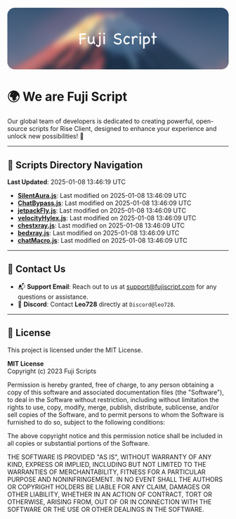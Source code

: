 ![Banner](.github/b.webp)

# 🌍 **We are Fuji Script**

Our global team of developers is dedicated to creating powerful, open-source scripts for Rise Client, designed to enhance your experience and unlock new possibilities! 🌟

---
<!-- SCRIPTS_NAVIGATION_START -->
## 📂 **Scripts Directory Navigation**

**Last Updated**: 2025-01-08 13:46:19 UTC

- **[SilentAura.js](scripts/SilentAura.js)**: Last modified on 2025-01-08 13:46:09 UTC
- **[ChatBypass.js](scripts/ChatBypass.js)**: Last modified on 2025-01-08 13:46:09 UTC
- **[jetpackFly.js](scripts/jetpackFly.js)**: Last modified on 2025-01-08 13:46:09 UTC
- **[velocityHylex.js](scripts/velocityHylex.js)**: Last modified on 2025-01-08 13:46:09 UTC
- **[chestxray.js](scripts/chestxray.js)**: Last modified on 2025-01-08 13:46:09 UTC
- **[bedxray.js](scripts/bedxray.js)**: Last modified on 2025-01-08 13:46:09 UTC
- **[chatMacro.js](scripts/chatMacro.js)**: Last modified on 2025-01-08 13:46:09 UTC

<!-- SCRIPTS_NAVIGATION_END -->

---

## 💬 **Contact Us**  
- 📬 **Support Email**: Reach out to us at [support@fujiscript.com](mailto:support@fujiscript.com) for any questions or assistance.  
- 💬 **Discord**: Contact **Leo728** directly at `Discord@leo728`.

---

## 📜 **License**

This project is licensed under the MIT License.  

**MIT License**  
Copyright (c) 2023 Fuji Scripts  

Permission is hereby granted, free of charge, to any person obtaining a copy of this software and associated documentation files (the "Software"), to deal in the Software without restriction, including without limitation the rights to use, copy, modify, merge, publish, distribute, sublicense, and/or sell copies of the Software, and to permit persons to whom the Software is furnished to do so, subject to the following conditions:  

The above copyright notice and this permission notice shall be included in all copies or substantial portions of the Software.  

THE SOFTWARE IS PROVIDED "AS IS", WITHOUT WARRANTY OF ANY KIND, EXPRESS OR IMPLIED, INCLUDING BUT NOT LIMITED TO THE WARRANTIES OF MERCHANTABILITY, FITNESS FOR A PARTICULAR PURPOSE AND NONINFRINGEMENT. IN NO EVENT SHALL THE AUTHORS OR COPYRIGHT HOLDERS BE LIABLE FOR ANY CLAIM, DAMAGES OR OTHER LIABILITY, WHETHER IN AN ACTION OF CONTRACT, TORT OR OTHERWISE, ARISING FROM, OUT OF OR IN CONNECTION WITH THE SOFTWARE OR THE USE OR OTHER DEALINGS IN THE SOFTWARE.  
